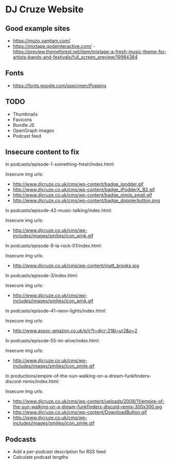 # DJ Cruze Website

## Good example sites

- https://mozo.vamtam.com/
- https://mixtape.qodeinteractive.com/ - https://preview.themeforest.net/item/mixtape-a-fresh-music-theme-for-artists-bands-and-festivals/full_screen_preview/19984384

## Fonts

- https://fonts.google.com/specimen/Poppins

## TODO

- Thumbnails
- Favicons
- Bundle JS
- OpenGraph images
- Podcast feed

## Insecure content to fix

In podcasts/episode-1-something-fresh/index.html:

Insecure img urls:

- http://www.djcruze.co.uk/cms/wp-content/badge_ipodder.gif
- http://www.djcruze.co.uk/cms/wp-content/badge_iPodderX_B2.gif
- http://www.djcruze.co.uk/cms/wp-content/badge_nimiq_small.gif
- http://www.djcruze.co.uk/cms/wp-content/badge_dopplerbutton.png

In podcasts/episode-42-music-talking/index.html:

Insecure img urls:

- http://www.djcruze.co.uk/cms/wp-includes/images/smilies/icon_wink.gif

In podcasts/episode-9-la-rock-01/index.html:

Insecure img urls:

- http://www.djcruze.co.uk/cms/wp-content/matt_brooks.jpg

In podcasts/episode-3/index.html:

Insecure img urls:

- http://www.djcruze.co.uk/cms/wp-includes/images/smilies/icon_wink.gif

In podcasts/episode-41-neon-lights/index.html:

Insecure img urls:

- http://www.assoc-amazon.co.uk/e/ir?t=djcr-21&l=ur2&o=2

In podcasts/episode-55-im-alive/index.html:

Insecure img urls:

- http://www.djcruze.co.uk/cms/wp-includes/images/smilies/icon_smile.gif

In productions/empire-of-the-sun-walking-on-a-dream-funkfinders-discoid-remix/index.html:

Insecure img urls:

- http://www.djcruze.co.uk/cms/wp-content/uploads/2008/11/empire-of-the-sun-walking-on-a-dream-funkfinders-discoid-remix-300x300.jpg
- http://www.djcruze.co.uk/cms/wp-content/DownloadButton.gif
- http://www.djcruze.co.uk/cms/wp-includes/images/smilies/icon_smile.gif

## Podcasts

- Add a per-podcast description for RSS feed
- Calculate podcast lengths
